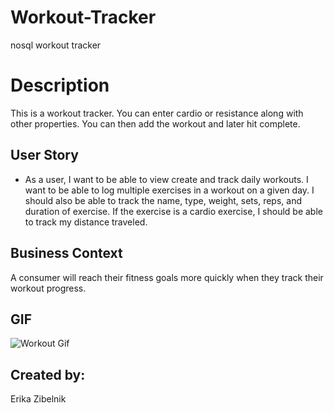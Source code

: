 # Workout-Tracker
nosql workout tracker

# Description
 This is a workout tracker. You can enter cardio or resistance along with other properties. You can then add the workout and later hit complete.

## User Story

* As a user, I want to be able to view create and track daily workouts. I want to be able to log multiple exercises in a workout on a given day. I should also be able to track the name, type, weight, sets, reps, and duration of exercise. If the exercise is a cardio exercise, I should be able to track my distance traveled.

## Business Context

A consumer will reach their fitness goals more quickly when they track their workout progress.

## GIF
![Workout Gif](workout.gif)

## Created by:
Erika Zibelnik
